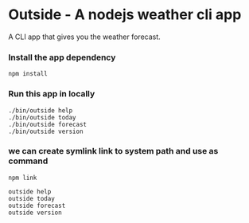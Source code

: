 # Outside - A nodejs weather cli app

A CLI app that gives you the weather forecast.

### Install the app dependency ###
```
npm install

```

### Run this app in locally ###
```
./bin/outside help
./bin/outside today
./bin/outside forecast
./bin/outside version

```

### we can create symlink link to system path and use as command ###
```
npm link

outside help
outside today
outside forecast
outside version

```